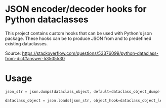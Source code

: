 JSON encoder/decoder hooks for Python dataclasses
===

This project contains custom hooks that can be used with Python's json package. 
These hooks can be to produce JSON from and to predefined existing dataclasses.

Source: https://stackoverflow.com/questions/53376099/python-dataclass-from-dict#answer-53505530

Usage
===

```python
json_str = json.dumps(dataclass_object, default=dataclass_object_dump)

dataclass_object = json.loads(json_str, object_hook=dataclass_object_load)
```

